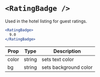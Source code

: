 
# `<RatingBadge />`

Used in the hotel listing for guest ratings.

```jsx
<RatingBadge>
  9.0
</RatingBadge>
```

Prop | Type | Description
---|---|---
color | string | sets text color
bg | string | sets background color
